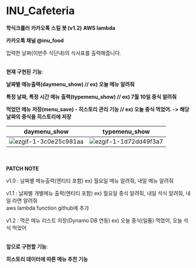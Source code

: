 # INU_Cafeteria

**학식크롤러 카카오톡 스킬 봇 (v1.2)**
**AWS lambda**

**카카오톡 채널 @inu_food**


입력한 날짜(이번주 식단내)의 식사표를 출력해줍니다.<br><br>



**현재 구현된 기능**:

**날짜별 메뉴출력(daymenu_show) // ex) 오늘 메뉴 알려줘**

**특정 날짜, 특정 시간 메뉴 출력(typemenu_show) // ex) 7월 10일 중식 알려줘**

**먹었던 메뉴 저장(menu_save) - 히스토리 관리 기능 // ex) 오늘 중식 먹었어. -> 해당 날짜의 중식을 히스토리에 저장**

| daymenu_show  | typemenu_show |
| ------------- | ------------- |
| ![ezgif-1-3c0e25c981aa](https://user-images.githubusercontent.com/41959969/125241348-491f9100-e326-11eb-80a5-b386fef2f5fb.gif)  | ![ezgif-1-1d72dd49f3a7](https://user-images.githubusercontent.com/41959969/125269142-644cc980-e343-11eb-88ec-5a5d5d5b8677.gif)  |

 <br><br>
 **PATCH NOTE**
 
v1.0 : 날짜별 메뉴출력(엔티티 포함) ex) 월요일 메뉴 알려줘, 내일 메뉴 알려줘

v1.1 : 날짜별 개별메뉴 출력(엔티티 포함) ex) 월요일 중식 알려줘, 내일 석식 알려줘, 내일 라면 알려줘
       <br>aws lambda function github에 추가

v1.2 : 먹은 메뉴 리스트 저장(Dynamo DB 연동) ex) 오늘 중식(일품) 먹었어, 오늘 석식 먹었어
<br><br>

**앞으로 구현할 기능**:

**히스토리 데이터에 따른 메뉴 추천 기능**



